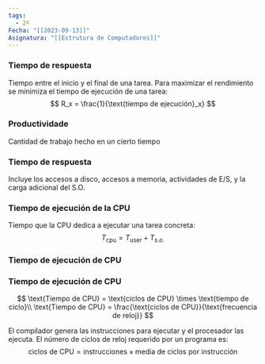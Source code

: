 ```yaml
---
tags:
  - 2º
Fecha: "[[2023-09-13]]"
Asignatura: "[[Estrutura de Computadores]]"
---
```

### Tiempo de respuesta
Tiempo entre el inicio y el final de una tarea. Para maximizar el rendimiento se minimiza el tiempo de ejecución de una tarea:
$$
R_x = \frac{1}{\text{tiempo de ejecución}_x}
$$

### Productividade
Cantidad de trabajo hecho en un cierto tiempo

### Tiempo de respuesta
Incluye los accesos a disco, accesos a memoria, actividades de E/S, y la
carga adicional del S.O.

### Tiempo de ejecución de la CPU
Tiempo que la CPU dedica a ejecutar una tarea concreta:
$$
T_{\text{cpu}} = T_{\text{user}} + T_{s.o.}
$$

### Tiempo de ejecución de CPU

### Tiempo de ejecución de CPU
$$
\text{Tiempo de CPU} = \text{ciclos de CPU} \times \text{tiempo de ciclo}\\
\text{Tiempo de CPU} = \frac{\text{ciclos de CPU}}{\text{frecuencia de reloj}}
$$


El compilador genera las instrucciones para ejecutar y el procesador las
ejecuta. El número de ciclos de reloj requerido por un programa es:
$$
\text{ciclos de CPU} = \text{instrucciones} \times \text{media de ciclos por instrucción}
$$